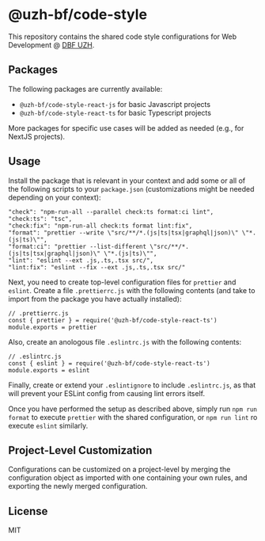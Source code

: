 # @uzh-bf/code-style

This repository contains the shared code style configurations for Web Development @ [DBF UZH](https://www.bf.uzh.ch).

## Packages 

The following packages are currently available:

- `@uzh-bf/code-style-react-js` for basic Javascript projects
- `@uzh-bf/code-style-react-ts` for basic Typescript projects

More packages for specific use cases will be added as needed (e.g., for NextJS projects).

## Usage

Install the package that is relevant in your context and add some or all of the following scripts to your `package.json` (customizations might be needed depending on your context):

```
"check": "npm-run-all --parallel check:ts format:ci lint",
"check:ts": "tsc",
"check:fix": "npm-run-all check:ts format lint:fix",
"format": "prettier --write \"src/**/*.(js|ts|tsx|graphql|json)\" \"*.(js|ts)\"",
"format:ci": "prettier --list-different \"src/**/*.(js|ts|tsx|graphql|json)\" \"*.(js|ts)\"",
"lint": "eslint --ext .js,.ts,.tsx src/",
"lint:fix": "eslint --fix --ext .js,.ts,.tsx src/"
```

Next, you need to create top-level configuration files for `prettier` and `eslint`. Create a file `.prettierrc.js` with the following contents (and take to import from the package you have actually installed):

```
// .prettierrc.js
const { prettier } = require('@uzh-bf/code-style-react-ts')
module.exports = prettier
```

Also, create an anologous file `.eslintrc.js` with the following contents:

```
// .eslintrc.js
const { eslint } = require('@uzh-bf/code-style-react-ts')
module.exports = eslint
```

Finally, create or extend your `.eslintignore` to include `.eslintrc.js`, as that will prevent your ESLint config from causing lint errors itself.

Once you have performed the setup as described above, simply run `npm run format` to execute `prettier` with the shared configuration, or `npm run lint` ro execute `eslint` similarly.

## Project-Level Customization

Configurations can be customized on a project-level by merging the configuration object as imported with one containing your own rules, and exporting the newly merged configuration.

## License

MIT
